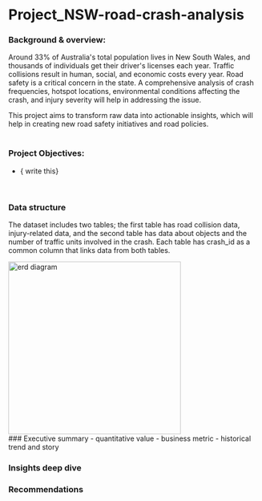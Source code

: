 # Project_NSW-road-crash-analysis

### Background & overview:
Around 33% of Australia's total population lives in New South Wales, and thousands of individuals get their driver's licenses each year. Traffic collisions result in human, social, and economic costs every year. Road safety is a critical concern in the state. A comprehensive analysis of crash frequencies, hotspot locations, environmental conditions affecting the crash, and injury severity will help in addressing the issue.

This project aims to transform raw data into actionable insights, which will help in creating new road safety initiatives and road policies.  
<br>
### Project Objectives:
- { write this} 
<br>

### Data structure
The dataset includes two tables; the first table has road collision data, injury-related data, and the second table has data about objects and the number of traffic units involved in the crash. Each table has crash_id as a common column that links data from both tables. <br> 

<img width="344" alt="erd diagram" src="https://github.com/user-attachments/assets/b2ce363e-61f2-4415-bfa6-7eb6cdf77c71" />
<br>
### Executive summary
- quantitative value
- business metric
- historical trend and story

### Insights deep dive

### Recommendations

